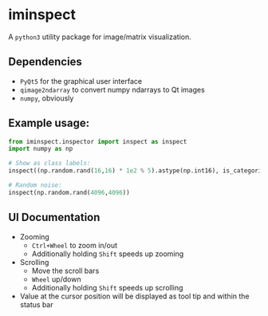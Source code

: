 # iminspect
A `python3` utility package for image/matrix visualization.

## Dependencies
* `PyQt5` for the graphical user interface
* `qimage2ndarray` to convert numpy ndarrays to Qt images
* `numpy`, obviously

## Example usage:
```python
from iminspect.inspector import inspect as inspect
import numpy as np

# Show as class labels:
inspect((np.random.rand(16,16) * 1e2 % 5).astype(np.int16), is_categoric=True)

# Random noise:
inspect(np.random.rand(4096,4096))
```

## UI Documentation
* Zooming
  * `Ctrl+Wheel` to zoom in/out
  * Additionally holding `Shift` speeds up zooming
* Scrolling
  * Move the scroll bars
  * `Wheel` up/down
  * Additionally holding `Shift` speeds up scrolling
* Value at the cursor position will be displayed as tool tip and within the status bar
